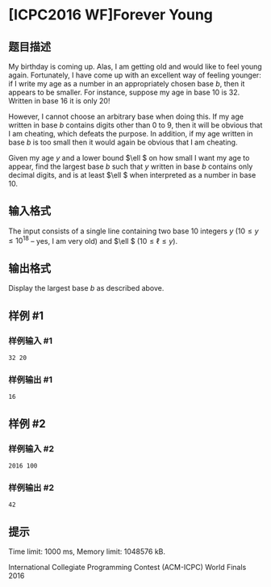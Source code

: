# [ICPC2016 WF]Forever Young

## 题目描述

My birthday is coming up. Alas, I am getting old and would like to feel young again. Fortunately, I have come up with an excellent way of feeling younger: if I write my age as a number in an appropriately chosen base $b$, then it appears to be smaller. For instance, suppose my age in base $10$ is $32$. Written in base $16$ it is only $20$!

However, I cannot choose an arbitrary base when doing this. If my age written in base $b$ contains digits other than $0$ to $9$, then it will be obvious that I am cheating, which defeats the purpose. In addition, if my age written in base $b$ is too small then it would again be obvious that I am cheating.

Given my age $y$ and a lower bound $\ell $ on how small I want my age to appear, find the largest base $b$ such that $y$ written in base $b$ contains only decimal digits, and is at least $\ell $ when interpreted as a number in base $10$.

## 输入格式

The input consists of a single line containing two base 10 integers $y$ ($10 \le y \le 10^{18}$ – yes, I am very old) and $\ell $ ($10 \le \ell \le y$).

## 输出格式

Display the largest base $b$ as described above.

## 样例 #1

### 样例输入 #1
```
32 20
```

### 样例输出 #1

```
16
```

## 样例 #2

### 样例输入 #2
```
2016 100
```

### 样例输出 #2

```
42
```

## 提示

Time limit: 1000 ms, Memory limit: 1048576 kB. 

 International Collegiate Programming Contest (ACM-ICPC) World Finals 2016
